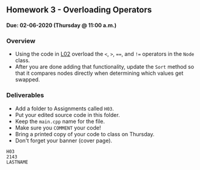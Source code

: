 ## Homework 3 - Overloading Operators
#### Due: 02-06-2020 (Thursday @ 11:00 a.m.)

### Overview

- Using the code in [L02](../../Lectures/L02/main.cpp) overload the `<`, `>`,  `==`, and `!=` operators in the `Node` class. 
- After you are done adding that functionality, update the `Sort` method so that it compares nodes directly when determining which values get swapped. 


### Deliverables

- Add a folder to Assignments called `H03`.
- Put your edited source code in this folder. 
- Keep the `main.cpp` name for the file.
- Make sure you  `COMMENT` your code!
- Bring a printed copy of your code to class on Thursday.
- Don't forget your banner (cover page).

```
H03
2143
LASTNAME
```
